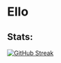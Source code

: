 # Ello

## Stats:

[![GitHub Streak](https://github-readme-streak-stats.herokuapp.com?user=jiraffe1&theme=nord)](https://github.com/DenverCoder1/github-readme-streak-stats)
